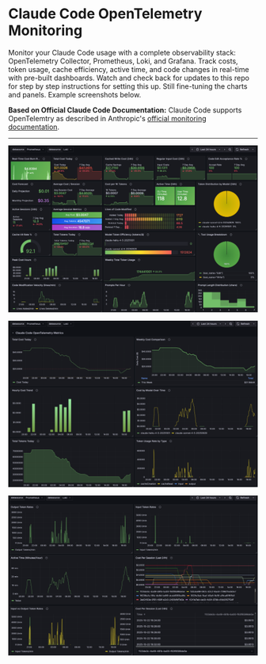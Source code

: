 # Claude Code OpenTelemetry Monitoring

Monitor your Claude Code usage with a complete observability stack: OpenTelemetry Collector, Prometheus, Loki, and Grafana. Track costs, token usage, cache efficiency, active time, and code changes in real-time with pre-built dashboards. Watch and check back for updates to this repo for step by step instructions for setting this up. Still fine-tuning the charts and panels. Example screenshots below.

**Based on Official Claude Code Documentation:** Claude Code supports OpenTelemtry as described in Anthropic's [official monitoring documentation](https://docs.claude.com/en/docs/claude-code/monitoring-usage).

---

![Claude Code Monitoring](screenshots/claude-code-opentelemetry-grafana-prometheus-loki-1.png)

![Claude Code Monitoring](screenshots/claude-code-opentelemetry-grafana-prometheus-loki-2.png)

![Claude Code Monitoring](screenshots/claude-code-opentelemetry-grafana-prometheus-loki-3.png)
